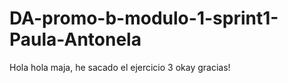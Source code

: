 # DA-promo-b-modulo-1-sprint1-Paula-Antonela
Hola hola maja, he sacado el ejercicio 3
okay gracias!

